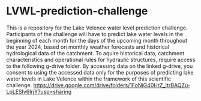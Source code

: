 # LVWL-prediction-challenge
This is a repository for the Lake Velence water level prediction challenge. Participants of the challenge will have to predict lake water levels in the beginning of each month for the days of the upcoming month throughout the year 2024, based on monthly weather forecasts and historical hydrological data of the catchment. 
To aquire historical data, catchment characteristics and operational rules for hydraulic structures, require access to the following g-drive folder.
By accessing data on the linked g-drive, you consent to using the accessed data only for the purposes of predicting lake water levels in Lake Velence within the framework of this scientific challenge. 
https://drive.google.com/drive/folders/1FoNiG40HrZ_ItrBAQZu-LpLESlv6IrjY?usp=sharing
